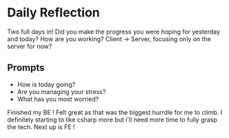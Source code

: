 # Daily Reflection

Two full days in! Did you make the progress you were hoping for yesterday and today? How are you working? Client -> Server, focusing only on the server for now?

## Prompts

- How is today going?
- Are you managing your stress?
- What has you most worried?

Finished my BE ! Felt great as that was the biggest hurrdle for me to climb. I definitely starting to like csharp more but i'll need more time to fully grasp the tech. Next up is FE !
